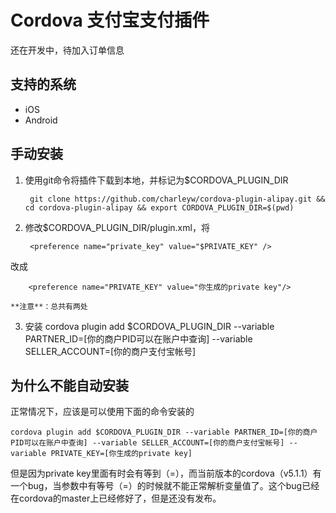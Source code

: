 Cordova 支付宝支付插件
======

还在开发中，待加入订单信息

## 支持的系统

* iOS
* Android

## 手动安装
1. 使用git命令将插件下载到本地，并标记为$CORDOVA_PLUGIN_DIR

		git clone https://github.com/charleyw/cordova-plugin-alipay.git && cd cordova-plugin-alipay && export CORDOVA_PLUGIN_DIR=$(pwd)

2. 修改$CORDOVA_PLUGIN_DIR/plugin.xml，将

		<preference name="private_key" value="$PRIVATE_KEY" />
改成

		<preference name="PRIVATE_KEY" value="你生成的private key"/>

	**注意**：总共有两处
3. 安装
		cordova plugin add $CORDOVA_PLUGIN_DIR --variable PARTNER_ID=[你的商户PID可以在账户中查询] --variable SELLER_ACCOUNT=[你的商户支付宝帐号]

## 为什么不能自动安装
正常情况下，应该是可以使用下面的命令安装的

	cordova plugin add $CORDOVA_PLUGIN_DIR --variable PARTNER_ID=[你的商户PID可以在账户中查询] --variable SELLER_ACCOUNT=[你的商户支付宝帐号] --variable PRIVATE_KEY=[你生成的private key]

但是因为private key里面有时会有等到（=），而当前版本的cordova（v5.1.1）有一个bug，当参数中有等号（=）的时候就不能正常解析变量值了。这个bug已经在cordova的master上已经修好了，但是还没有发布。

